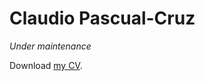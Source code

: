 Claudio Pascual-Cruz
====================

*Under maintenance*

Download [my CV](https://drive.google.com/file/d/1BJnh4kWo-wzqB5SWFgShDFDF3vqAXsL4/view?usp=share_link).
